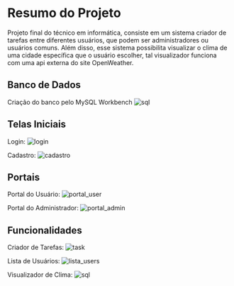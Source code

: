 # Resumo do Projeto
Projeto final do técnico em informática, consiste em um sistema criador de tarefas entre diferentes usuários, que podem ser administradores ou usuários comuns. Além disso, esse sistema possibilita visualizar o clima de uma cidade específica que o usuário escolher, tal visualizador funciona com uma api externa do site OpenWeather.

## Banco de Dados
Criação do banco pelo MySQL Workbench
![sql](https://github.com/joaozin11/Projeto-Tarefas/assets/83031228/d1721fcc-9495-402d-921f-8b013d916181)

## Telas Iniciais
Login:
![login](https://github.com/joaozin11/Projeto-Tarefas/assets/83031228/9d1089d3-89db-4cd2-8aa2-43e99150991a)

Cadastro:
![cadastro](https://github.com/joaozin11/Projeto-Tarefas/assets/83031228/41ea6b37-188a-4abc-9819-6b543b0b350f)

## Portais
Portal do Usuário:
![portal_user](https://github.com/joaozin11/Projeto-Tarefas/assets/83031228/0c7f709b-ca2a-49aa-a657-e6e499f0132c)

Portal do Administrador:
![portal_admin](https://github.com/joaozin11/Projeto-Tarefas/assets/83031228/15f373e0-6600-4a97-acb8-c4f0cb796678)

## Funcionalidades
Criador de Tarefas:
![task](https://github.com/joaozin11/Projeto-Tarefas/assets/83031228/da827fb9-4162-496c-bc13-4390e6a5b88b)

Lista de Usuários:
![lista_users](https://github.com/joaozin11/Projeto-Tarefas/assets/83031228/c0ce7fba-4d28-47e9-8d44-7687dd3e5c8d)

Visualizador de Clima:
![sql](https://github.com/joaozin11/Projeto-Tarefas/assets/83031228/863a8bf7-3f0f-4753-8012-e871ca61d457)




